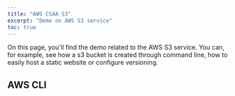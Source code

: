 ```yaml
---
title: "AWS CSAA S3"
excerpt: "Demo on AWS S3 service"
toc: true
---
```


On this page, you'll find the demo related to the AWS S3 service.
You can, for example, see how a s3 bucket is created through command line, how to easily host a static website or configure versioning.

## AWS CLI

